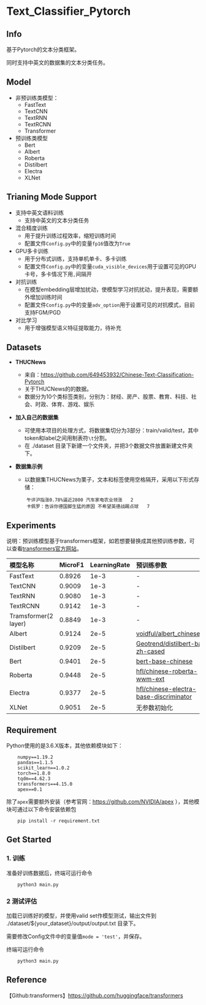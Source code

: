 # Text_Classifier_Pytorch

## Info
基于Pytorch的文本分类框架。

同时支持中英文的数据集的文本分类任务。


## Model
- 非预训练类模型：
    - FastText
    - TextCNN
    - TextRNN
    - TextRCNN
    - Transformer
- 预训练类模型
    - Bert
    - Albert
    - Roberta
    - Distilbert
    - Electra
    - XLNet                                  


## Trianing Mode Support

- 支持中英文语料训练
    - 支持中英文的文本分类任务
- 混合精度训练
    - 用于提升训练过程效率，缩短训练时间
    - 配置文件`Config.py`中的变量`fp16`值改为`True`
- GPU多卡训练
    - 用于分布式训练，支持单机单卡、多卡训练
    - 配置文件`Config.py`中的变量`cuda_visible_devices`用于设置可见的GPU卡号，多卡情况下用`,`间隔开
- 对抗训练
    - 在模型embedding层增加扰动，使模型学习对抗扰动，提升表现，需要额外增加训练时间
    - 配置文件`Config.py`中的变量`adv_option`用于设置可见的对抗模式，目前支持FGM/PGD
- 对比学习
    - 用于增强模型语义特征提取能力，待补充



## Datasets
* **THUCNews**
    * 来自：https://github.com/649453932/Chinese-Text-Classification-Pytorch
    * 关于THUCNews的的数据。
    * 数据分为10个类标签类别，分别为：财经、房产、股票、教育、科技、社会、时政、体育、游戏、娱乐

* **加入自己的数据集**
    * 可使用本项目的处理方式，将数据集切分为3部分：train/valid/test，其中token和label之间用制表符`\t`分割。
    * 在 ./dataset 目录下新建一个文件夹，并把3个数据文件放置新建文件夹下。

* **数据集示例**
    * 以数据集THUCNews为栗子，文本和标签使用空格隔开，采用以下形式存储：
    ```
        午评沪指涨0.78%逼近2800 汽车家电农业领涨	2
        卡佩罗：告诉你德国脚生猛的原因 不希望英德战踢点球	7
    ```


## Experiments

说明：预训练模型基于transformers框架，如若想要替换成其他预训练参数，可以查看[transformers官方网站](https://huggingface.co/models)。

| 模型名称 | MicroF1 | LearningRate | 预训练参数 |
| :-----| :---- | :---- | :---- |
| FastText | 0.8926 | 1e-3 | - |
| TextCNN | 0.9009 | 1e-3 | - |
| TextRNN | 0.9080 | 1e-3 | - |
| TextRCNN | 0.9142 | 1e-3 | - |
| Tramsformer(2 layer) | 0.8849 | 1e-3 | - |
| Albert | 0.9124 | 2e-5 | [voidful/albert_chinese_tiny](https://huggingface.co/voidful/albert_chinese_tiny) |
| Distilbert | 0.9209 | 2e-5 | [Geotrend/distilbert-base-zh-cased](https://huggingface.co/Geotrend/distilbert-base-zh-cased) |
| Bert | 0.9401 | 2e-5 | [bert-base-chinese](https://huggingface.co/bert-base-chinese) |
| Roberta | 0.9448 | 2e-5 | [hfl/chinese-roberta-wwm-ext](https://huggingface.co/hfl/chinese-roberta-wwm-ext) |
| Electra | 0.9377 | 2e-5 | [hfl/chinese-electra-base-discriminator](https://huggingface.co/hfl/chinese-electra-base-discriminator) |
| XLNet | 0.9051 | 2e-5 | 无参数初始化 |





## Requirement
Python使用的是3.6.X版本，其他依赖模块如下：
```
    numpy==1.19.2
    pandas==1.1.5
    scikit_learn==1.0.2
    torch==1.8.0
    tqdm==4.62.3
    transformers==4.15.0
    apex==0.1
```

除了`apex`需要额外安装（参考官网：https://github.com/NVIDIA/apex
），其他模块可通过以下命令安装依赖包
```
    pip install -r requirement.txt
```


## Get Started
### 1. 训练
准备好训练数据后，终端可运行命令
```
    python3 main.py
```
### 2 测试评估
加载已训练好的模型，并使用valid set作模型测试，输出文件到 ./dataset/${your_dataset}/output/output.txt 目录下。

需要修改Config文件中的变量值`mode = 'test'`，并保存。

终端可运行命令
```
    python3 main.py
```


## Reference

【Github:transformers】https://github.com/huggingface/transformers

